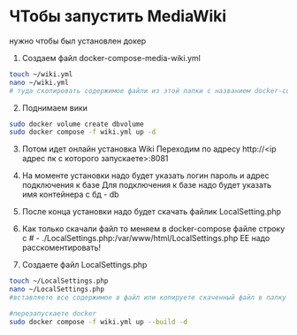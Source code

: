 # ЧТобы запустить MediaWiki

нужно чтобы был установлен докер

1. Создаем файл docker-compose-media-wiki.yml

```bash
touch ~/wiki.yml
nano ~/wiki.yml
# туда скопировать содержимое файли из этой папки с названием docker-compose.yml

```

2. Поднимаем вики
```bash
sudo docker volume create dbvolume
sudo docker compose -f wiki.yml up -d
```

3. Потом идет онлайн установка Wiki
Переходим по адресу 
http://<ip адрес пк с которого запускаете>:8081

4. На моменте установки надо будет указать логин пароль и адрес подключения к базе
Для подключения к базе надо будет указать имя контейнера с бд - db

5. После конца установки надо будет скачать файлик LocalSetting.php

6. Как только скачали файл то меняем в docker-compose файле строку с      # - ./LocalSettings.php:/var/www/html/LocalSettings.php
ЕЕ надо расскоментировать!

7. Создаете файл LocalSettings.php 
```bash
touch ~/LocalSettings.php
nano ~/LocalSettings.php 
#вставляете все содержимое в файл или копируете скаченный файл в папку пользователя. где лежит wiki.yml

#перезапускаете docker
sudo docker compose -f wiki.yml up --build -d
```

